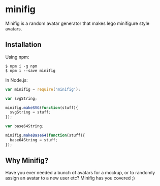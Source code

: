 # minifig

Minifig is a random avatar generator that makes lego minifigure style avatars.

## Installation

Using npm:
```shell
$ npm i -g npm
$ npm i --save minifig
```

In Node.js:
```js
var minifig = require('minifig');

var svgString;

minifig.makeSVG(function(stuff){
  svgString = stuff;
});

var base64String;

minifig.makeBase64(function(stuff){
  base64String = stuff;
});

```

## Why Minifig?

Have you ever needed a bunch of avatars for a mockup, or to randomly assign an avatar to a new user etc? Minifig has you covered ;)
